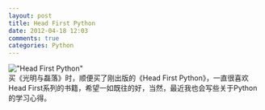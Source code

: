 ```yaml
---
layout: post
title: Head First Python
date: 2012-04-18 12:03
comments: true
categories: Python
---
```

!["Head First Python"](http://ww4.sinaimg.cn/mw600/62772de6jw1ds3npjafjhj.jpg)  
买《光明与磊落》时，顺便买了刚出版的《Head First Python》，一直很喜欢Head First系列的书籍，希望一如既往的好，当然，最近我也会写些关于Python的学习心得。